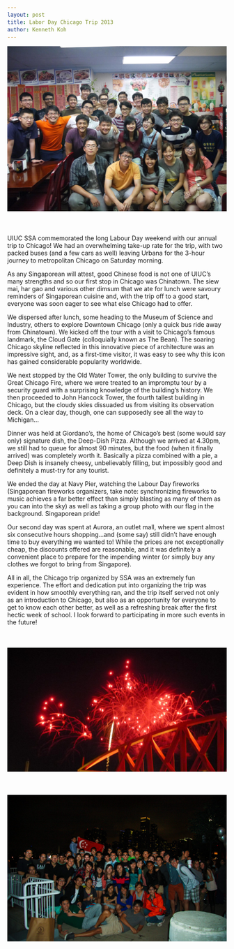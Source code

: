 ```yaml
---
layout: post
title: Labor Day Chicago Trip 2013
author: Kenneth Koh
---
```


<div style="margin-bottom: 50px;">
	<img src="/assets/labor-day-chicago-trip-2013-1.jpg" class="img-responsive center-block">
</div>

UIUC SSA commemorated the long Labour Day weekend with our annual trip to Chicago! We had an overwhelming take-up rate for the trip, with two packed buses (and a few cars as well) leaving Urbana for the 3-hour journey to metropolitan Chicago on Saturday morning.

As any Singaporean will attest, good Chinese food is not one of UIUC’s many strengths and so our first stop in Chicago was Chinatown. The siew mai, har gao and various other dimsum that we ate for lunch were savoury reminders of Singaporean cuisine and, with the trip off to a good start, everyone was soon eager to see what else Chicago had to offer.

We dispersed after lunch, some heading to the Museum of Science and Industry, others to explore Downtown Chicago (only a quick bus ride away from Chinatown). We kicked off the tour with a visit to Chicago’s famous landmark, the Cloud Gate (colloquially known as The Bean). The soaring Chicago skyline reflected in this innovative piece of architecture was an impressive sight, and, as a first-time visitor, it was easy to see why this icon has gained considerable popularity worldwide.

We next stopped by the Old Water Tower, the only building to survive the Great Chicago Fire, where we were treated to an impromptu tour by a security guard with a surprising knowledge of the building’s history. We then proceeded to John Hancock Tower, the fourth tallest building in Chicago, but the cloudy skies dissuaded us from visiting its observation deck. On a clear day, though, one can supposedly see all the way to Michigan…

Dinner was held at Giordano’s, the home of Chicago’s best (some would say only) signature dish, the Deep-Dish Pizza. Although we arrived at 4.30pm, we still had to queue for almost 90 minutes, but the food (when it finally arrived) was completely worth it. Basically a pizza combined with a pie, a Deep Dish is insanely cheesy, unbelievably filling, but impossibly good and definitely a must-try for any tourist.

We ended the day at Navy Pier, watching the Labour Day fireworks (Singaporean fireworks organizers, take note: synchronizing fireworks to music achieves a far better effect than simply blasting as many of them as you can into the sky) as well as taking a group photo with our flag in the background. Singaporean pride!

Our second day was spent at Aurora, an outlet mall, where we spent almost six consecutive hours shopping…and (some say) still didn’t have enough time to buy everything we wanted to! While the prices are not exceptionally cheap, the discounts offered are reasonable, and it was definitely a convenient place to prepare for the impending winter (or simply buy any clothes we forgot to bring from Singapore).

All in all, the Chicago trip organized by SSA was an extremely fun experience. The effort and dedication put into organizing the trip was evident in how smoothly everything ran, and the trip itself served not only as an introduction to Chicago, but also as an opportunity for everyone to get to know each other better, as well as a refreshing break after the first hectic week of school. I look forward to participating in more such events in the future!

<div style="margin-top: 50px; margin-bottom: 50px;">
	<img src="/assets/labor-day-chicago-trip-2013-2.jpg" class="img-responsive center-block">
</div>

<div style="margin-top: 50px;">
	<img src="/assets/labor-day-chicago-trip-2013-3.jpg" class="img-responsive center-block">
</div>
